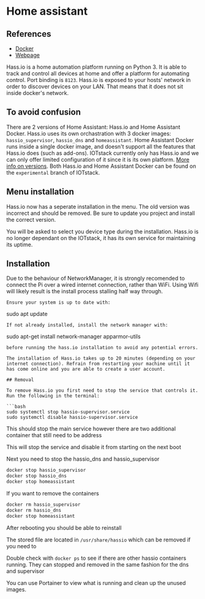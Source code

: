 # Home assistant
## References
- [Docker](https://hub.docker.com/r/homeassistant/home-assistant/)
- [Webpage](https://www.home-assistant.io/)

Hass.io is a home automation platform running on Python 3. It is able to track and control all devices at home and offer a platform for automating control. Port binding is `8123`.
Hass.io is exposed to your hosts' network in order to discover devices on your LAN. That means that it does not sit inside docker's network.

## To avoid confusion
There are 2 versions of Home Assistant: Hass.io and Home Assistant Docker. Hass.io uses its own orchastration with 3 docker images: `hassio_supervisor`, `hassio_dns` and `homeassistant`. Home Assistant Docker runs inside a single docker image, and doesn't support all the features that Hass.io does (such as add-ons). IOTstack currently only has Hass.io and we can only offer limited configuration of it since it is its own platform. [More info on versions](https://www.home-assistant.io/docs/installation/#recommended). Both Hass.io and Home Assistant Docker can be found on the `experimental` branch of IOTstack.

## Menu installation
Hass.io now has a seperate installation in the menu. The old version was incorrect and should be removed. Be sure to update you project and install the correct version.

You will be asked to select you device type during the installation. Hass.io is no longer dependant on the IOTstack, it has its own service for maintaining its uptime.

## Installation
Due to the behaviour of NetworkManager, it is strongly recomended to connect the Pi over a wired internet connection, rather than WiFi. Using Wifi will likely result is the install process stalling half way through. 
```
Ensure your system is up to date with:
```
sudo apt update
```
If not already installed, install the network manager with:
```
sudo apt-get install network-manager apparmor-utils
```
before running the hass.io installation to avoid any potential errors.

The installation of Hass.io takes up to 20 minutes (depending on your internet connection). Refrain from restarting your machine until it has come online and you are able to create a user account.

## Removal

To remove Hass.io you first need to stop the service that controls it. Run the following in the terminal: 

```bash
sudo systemctl stop hassio-supervisor.service
sudo systemctl disable hassio-supervisor.service
```

This should stop the main service however there are two additional container that still need to be address

This will stop the service and disable it from starting on the next boot

Next you need to stop the hassio_dns and hassio_supervisor

```bash
docker stop hassio_supervisor
docker stop hassio_dns
docker stop homeassistant
```

If you want to remove the containers

```bash
docker rm hassio_supervisor
docker rm hassio_dns
docker stop homeassistant
```

After rebooting you should be able to reinstall

The stored file are located in `/usr/share/hassio` which can be removed if you need to

Double check with `docker ps` to see if there are other hassio containers running. They can stopped and removed in the same fashion for the dns and supervisor

You can use Portainer to view what is running and clean up the unused images.
